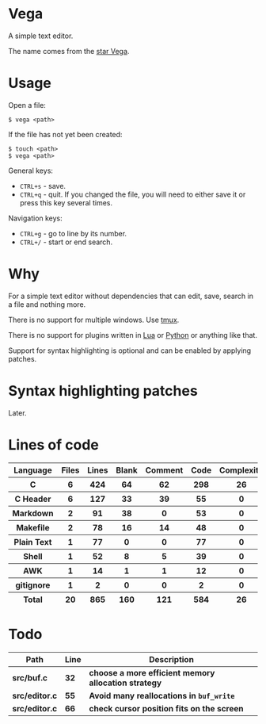 # Vega

A simple text editor.

The name comes from the [star Vega](https://en.wikipedia.org/wiki/Vega).

# Usage

Open a file:

```
$ vega <path>
```

If the file has not yet been created:

```
$ touch <path>
$ vega <path>
```

General keys:

- `CTRL+s` - save.
- `CTRL+q` - quit. If you changed the file, you will need to either save it or press this key several times.

Navigation keys:

- `CTRL+g` - go to line by its number.
- `CTRL+/` - start or end search.

# Why

For a simple text editor without dependencies that can edit, save, search in a file and nothing more.

There is no support for multiple windows. Use [tmux](https://github.com/tmux/tmux).

There is no support for plugins written in [Lua](https://en.wikipedia.org/wiki/Lua_(programming_language)) or [Python](https://en.wikipedia.org/wiki/Python_(programming_language)) or anything like that.

Support for syntax highlighting is optional and can be enabled by applying patches.

# Syntax highlighting patches

Later.

# Lines of code

<table id="scc-table">
	<thead><tr>
		<th>Language</th>
		<th>Files</th>
		<th>Lines</th>
		<th>Blank</th>
		<th>Comment</th>
		<th>Code</th>
		<th>Complexity</th>
		<th>Bytes</th>
	</tr></thead>
	<tbody><tr>
		<th>C</th>
		<th>6</th>
		<th>424</th>
		<th>64</th>
		<th>62</th>
		<th>298</th>
		<th>26</th>
		<th>8715</th>
	</tr><tr>
		<th>C Header</th>
		<th>6</th>
		<th>127</th>
		<th>33</th>
		<th>39</th>
		<th>55</th>
		<th>0</th>
		<th>2721</th>
	</tr><tr>
		<th>Markdown</th>
		<th>2</th>
		<th>91</th>
		<th>38</th>
		<th>0</th>
		<th>53</th>
		<th>0</th>
		<th>1990</th>
	</tr><tr>
		<th>Makefile</th>
		<th>2</th>
		<th>78</th>
		<th>16</th>
		<th>14</th>
		<th>48</th>
		<th>0</th>
		<th>1610</th>
	</tr><tr>
		<th>Plain Text</th>
		<th>1</th>
		<th>77</th>
		<th>0</th>
		<th>0</th>
		<th>77</th>
		<th>0</th>
		<th>4453</th>
	</tr><tr>
		<th>Shell</th>
		<th>1</th>
		<th>52</th>
		<th>8</th>
		<th>5</th>
		<th>39</th>
		<th>0</th>
		<th>1008</th>
	</tr><tr>
		<th>AWK</th>
		<th>1</th>
		<th>14</th>
		<th>1</th>
		<th>1</th>
		<th>12</th>
		<th>0</th>
		<th>220</th>
	</tr><tr>
		<th>gitignore</th>
		<th>1</th>
		<th>2</th>
		<th>0</th>
		<th>0</th>
		<th>2</th>
		<th>0</th>
		<th>13</th>
	</tr></tbody>
	<tfoot><tr>
		<th>Total</th>
		<th>20</th>
		<th>865</th>
		<th>160</th>
		<th>121</th>
		<th>584</th>
		<th>26</th>
    	<th>20730</th>
	</tr></tfoot>
	</table>

# Todo

|Path|Line|Description|
|-|-|-|
|**src/buf.c**|**32**|**choose a more efficient memory allocation strategy**|
|**src/editor.c**|**55**|**Avoid many reallocations in `buf_write`**|
|**src/editor.c**|**66**|**check cursor position fits on the screen**|

